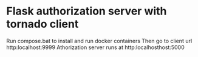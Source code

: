 # Flask authorization server with tornado client
 Run compose.bat to install and run docker containers
 Then go to client url http:localhost:9999
 Athorization server runs at http:localhosthost:5000
 
